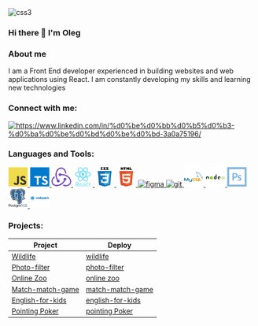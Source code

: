 <img src="https://wallpapersmug.com/download/2560x1024/dfb868/northern-lights-coast-norway-5k.jpg" alt="css3" >

### Hi there 👋 I'm Oleg

<h3>About me</h3>
<p>I am a Front End developer experienced in building websites and web applications using React. I am constantly developing my skills and learning new technologies</p>

<h3 align="left">Connect with me:</h3>
<p align="left">
<a href="https://www.linkedin.com/in/%D0%BE%D0%BB%D0%B5%D0%B3-%D0%BA%D0%BE%D0%BD%D0%BE%D0%BD-3a0a75196/" target="blank"><img align="center" src="https://raw.githubusercontent.com/rahuldkjain/github-profile-readme-generator/master/src/images/icons/Social/linked-in-alt.svg" alt="https://www.linkedin.com/in/%d0%be%d0%bb%d0%b5%d0%b3-%d0%ba%d0%be%d0%bd%d0%be%d0%bd-3a0a75196/" height="30" width="40" /></a>
</p>

<h3 align="left">Languages and Tools:</h3>
<p align="left"> 
<a href="https://developer.mozilla.org/en-US/docs/Web/JavaScript" target="_blank" rel="noreferrer"> <img src="https://raw.githubusercontent.com/devicons/devicon/master/icons/javascript/javascript-original.svg" alt="javascript" width="40" height="40"/> </a> 
<a href="https://www.typescriptlang.org/" target="_blank" rel="noreferrer"> <img src="https://raw.githubusercontent.com/devicons/devicon/master/icons/typescript/typescript-original.svg" alt="typescript" width="40" height="40"/> </a>
<a href="https://redux.js.org" target="_blank" rel="noreferrer"> <img src="https://raw.githubusercontent.com/devicons/devicon/master/icons/redux/redux-original.svg" alt="redux" width="40" height="40"/> </a>
<a href="https://reactjs.org/" target="_blank" rel="noreferrer"> <img src="https://raw.githubusercontent.com/devicons/devicon/master/icons/react/react-original-wordmark.svg" alt="react" width="40" height="40"/> </a>
<a href="https://www.w3schools.com/css/" target="_blank" rel="noreferrer"> <img src="https://raw.githubusercontent.com/devicons/devicon/master/icons/css3/css3-original-wordmark.svg" alt="css3" width="40" height="40"/> </a>
<a href="https://www.w3.org/html/" target="_blank" rel="noreferrer"> <img src="https://raw.githubusercontent.com/devicons/devicon/master/icons/html5/html5-original-wordmark.svg" alt="html5" width="40" height="40"/> </a> 
<a href="https://www.figma.com/" target="_blank" rel="noreferrer"> <img src="https://www.vectorlogo.zone/logos/figma/figma-icon.svg" alt="figma" width="40" height="40"/> </a>
<a href="https://git-scm.com/" target="_blank" rel="noreferrer"> <img src="https://www.vectorlogo.zone/logos/git-scm/git-scm-icon.svg" alt="git" width="40" height="40"/> </a>
<a href="https://www.mysql.com/" target="_blank" rel="noreferrer"> <img src="https://raw.githubusercontent.com/devicons/devicon/master/icons/mysql/mysql-original-wordmark.svg" alt="mysql" width="40" height="40"/> </a>
<a href="https://nodejs.org" target="_blank" rel="noreferrer"> <img src="https://raw.githubusercontent.com/devicons/devicon/master/icons/nodejs/nodejs-original-wordmark.svg" alt="nodejs" width="40" height="40"/> </a>
<a href="https://www.photoshop.com/en" target="_blank" rel="noreferrer"> <img src="https://raw.githubusercontent.com/devicons/devicon/master/icons/photoshop/photoshop-line.svg" alt="photoshop" width="40" height="40"/> </a>
<a href="https://www.postgresql.org" target="_blank" rel="noreferrer"> <img src="https://raw.githubusercontent.com/devicons/devicon/master/icons/postgresql/postgresql-original-wordmark.svg" alt="postgresql" width="40" height="40"/> </a>
<a href="https://webpack.js.org" target="_blank" rel="noreferrer"> <img src="https://raw.githubusercontent.com/devicons/devicon/d00d0969292a6569d45b06d3f350f463a0107b0d/icons/webpack/webpack-original-wordmark.svg" alt="webpack" width="40" height="40"/> </a> 
</p>

<h3 align="left">Projects:</h3>


| Project              |         Deploy |
| ----------- | ----------- |
| <a href="https://rolling-scopes-school.github.io/kononoleg-JSFE2021Q1/wildlife/" target="_blank" >Wildlife</a>      | <a href="https://github.com/KononOleg/Pet-Projects/tree/wildlife" target="_blank" >wildlife</a>        |
| <a href="https://rolling-scopes-school.github.io/kononoleg-JSFE2021Q1/photo-filter/" target="_blank" >Photo-filter</a>      | <a href="https://github.com/KononOleg/Pet-Projects/tree/photo-filter" target="_blank" >photo-filter</a>        |
| <a href="https://rolling-scopes-school.github.io/kononoleg-JSFE2021Q1/online-zoo/pages/landing/" target="_blank" >Online Zoo</a>      | <a href="https://github.com/KononOleg/Pet-Projects/tree/online-zoo" target="_blank" >online zoo</a>        |
| <a href="https://rolling-scopes-school.github.io/kononoleg-JSFE2021Q1/match-match-game/index.html" target="_blank" >Match-match-game</a>      | <a href="https://github.com/KononOleg/Pet-Projects/tree/match-match-game" target="_blank" >match-match-game</a>        |
| <a href="https://rolling-scopes-school.github.io/kononoleg-JSFE2021Q1/english-for-kids/" target="_blank" >English-for-kids</a>      | <a href="https://github.com/KononOleg/Pet-Projects/tree/english-for-kids" target="_blank" >english-for-kids</a>        |
| <a href="https://team33-pointing-poker.herokuapp.com/" target="_blank" >Pointing Poker</a>      | <a href="https://github.com/fronte-finem/RSS_React-2021Q3_Team-33_Pointing-Poker" target="_blank" >pointing Poker</a>        |



